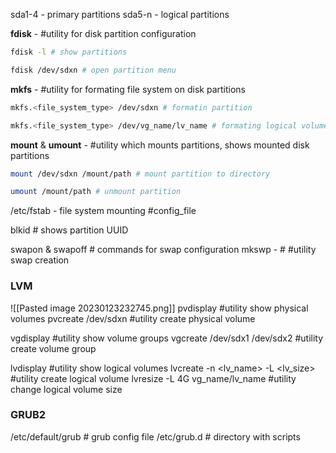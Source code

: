 
sda1-4 - primary partitions
sda5-n - logical partitions

**fdisk** - #utility for disk partition configuration
```bash
fdisk -l # show partitions
```

```bash
fdisk /dev/sdxn # open partition menu
```



**mkfs** - #utility  for formating file system on disk partitions 

```bash
mkfs.<file_system_type> /dev/sdxn # formatin partition
```

```bash
mkfs.<file_system_type> /dev/vg_name/lv_name # formating logical volume in LVM
```


**mount** & **umount** - #utility which mounts partitions, shows mounted disk partitions

```bash
mount /dev/sdxn /mount/path # mount partition to directory
```

```bash
umount /mount/path # unmount partition
```

/etc/fstab - file system mounting #config_file

blkid # shows partition UUID

swapon & swapoff # commands for swap configuration
mkswp - # #utility  swap creation 

### LVM
![[Pasted image 20230123232745.png]]
pvdisplay #utility show physical volumes
pvcreate /dev/sdxn #utility create physical volume

vgdisplay #utility  show volume groups
vgcreate /dev/sdx1 /dev/sdx2 #utility  create volume group

lvdisplay #utility  show logical volumes
lvcreate  -n <lv_name> -L <lv_size> #utility  create logical volume
lvresize -L 4G vg_name/lv_name  #utility change logical volume size


### GRUB2 ###

/etc/default/grub # grub config file
/etc/grub.d # directory with scripts